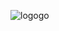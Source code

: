 ![logogo](https://user-images.githubusercontent.com/78625404/181787247-705ead17-2fbe-41f9-b028-c955878d8e0c.png)
